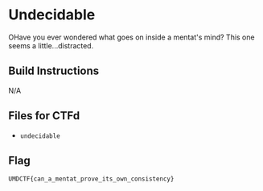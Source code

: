 # Undecidable
OHave you ever wondered what goes on inside a mentat's mind? This one seems a little...distracted.

## Build Instructions
N/A

## Files for CTFd
- `undecidable`

## Flag

`UMDCTF{can_a_mentat_prove_its_own_consistency}`
